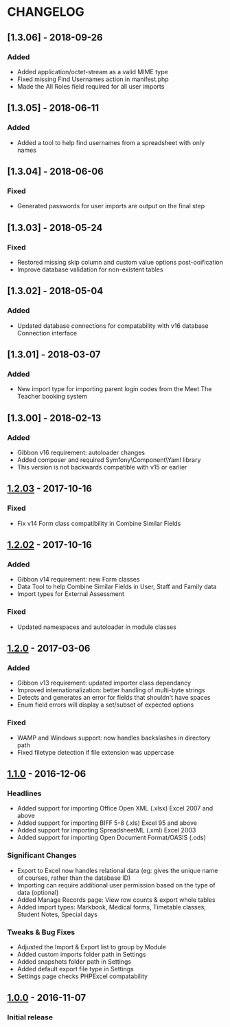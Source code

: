 CHANGELOG
=========

## [1.3.06] - 2018-09-26
### Added
- Added application/octet-stream as a valid MIME type
- Fixed missing Find Usernames action in manifest.php
- Made the All Roles field required for all user imports

## [1.3.05] - 2018-06-11
### Added
- Added a tool to help find usernames from a spreadsheet with only names

## [1.3.04] - 2018-06-06
### Fixed
- Generated passwords for user imports are output on the final step

## [1.3.03] - 2018-05-24
### Fixed
- Restored missing skip column and custom value options post-ooification
- Improve database validation for non-existent tables

## [1.3.02] - 2018-05-04
### Added
- Updated database connections for compatability with v16 database Connection interface

## [1.3.01] - 2018-03-07
### Added
- New import type for importing parent login codes from the Meet The Teacher booking system

## [1.3.00] - 2018-02-13
### Added
- Gibbon v16 requirement: autoloader changes
- Added composer and required Symfony\Component\Yaml library
- This version is not backwards compatible with v15 or earlier

## [1.2.03] - 2017-10-16
### Fixed
- Fix v14 Form class compatibility in Combine Similar Fields

## [1.2.02] - 2017-10-16
### Added
- Gibbon v14 requirement: new Form classes
- Data Tool to help Combine Similar Fields in User, Staff and Family data
- Import types for External Assessment
### Fixed
- Updated namespaces and autoloader in module classes

## [1.2.0] - 2017-03-06
### Added
- Gibbon v13 requirement: updated importer class dependancy
- Improved internationalization: better handling of multi-byte strings
- Detects and generates an error for fields that shouldn't have spaces
- Enum field errors will display a set/subset of expected options
### Fixed
- WAMP and Windows support: now handles backslashes in directory path
- Fixed filetype detection if file extension was uppercase

## [1.1.0] - 2016-12-06
### Headlines
- Added support for importing Office Open XML (.xlsx) Excel 2007 and above
- Added support for importing BIFF 5-8 (.xls) Excel 95 and above
- Added support for importing SpreadsheetML (.xml) Excel 2003
- Added support for importing Open Document Format/OASIS (.ods)
### Significant Changes
- Export to Excel now handles relational data (eg: gives the unique name of courses, rather than the database ID)
- Importing can require additional user permission based on the type of data (optional)
- Added Manage Records page: View row counts & export whole tables
- Added import types: Markbook, Medical forms, Timetable classes, Student Notes, Special days
### Tweaks & Bug Fixes
- Adjusted the Import & Export list to group by Module
- Added custom imports folder path in Settings
- Added snapshots folder path in Settings
- Added default export file type in Settings
- Settings page checks PHPExcel compatability

## [1.0.0] - 2016-11-07
### Initial release

[Unreleased]: https://github.com/SKuipers/module-dataAdmin/compare/v1.2.03...HEAD
[1.2.03]: https://github.com/SKuipers/module-dataAdmin/compare/v1.2.02...v1.2.03
[1.2.02]: https://github.com/SKuipers/module-dataAdmin/compare/v1.2...v1.2.02
[1.2.0]: https://github.com/SKuipers/module-dataAdmin/compare/v1.1...v1.2
[1.1.0]: https://github.com/SKuipers/module-dataAdmin/compare/v1.0...v1.1
[1.0.0]: https://github.com/SKuipers/module-dataAdmin/releases/tag/v1.0
